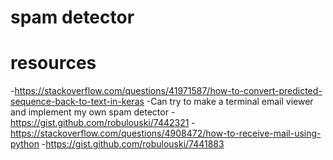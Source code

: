 # spam detector

# resources
-https://stackoverflow.com/questions/41971587/how-to-convert-predicted-sequence-back-to-text-in-keras
-Can try to make a terminal email viewer and implement my own spam detector
  -https://gist.github.com/robulouski/7442321
  -https://stackoverflow.com/questions/4908472/how-to-receive-mail-using-python
  -https://gist.github.com/robulouski/7441883
